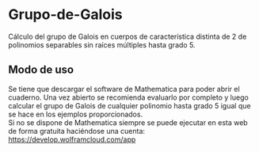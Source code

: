 # Grupo-de-Galois
Cálculo del grupo de Galois en cuerpos de característica distinta de 2 de polinomios separables sin raíces múltiples hasta grado 5.

## Modo de uso
Se tiene que descargar el software de Mathematica para poder abrir el cuaderno. Una vez abierto se recomienda evaluarlo por completo y luego calcular el grupo de Galois de cualquier polinomio hasta grado 5 igual que se hace en los ejemplos proporcionados.  
Si no se dispone de Mathematica siempre se puede ejecutar en esta web de forma gratuita haciéndose una cuenta: https://develop.wolframcloud.com/app  
